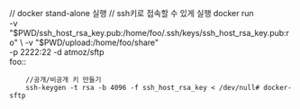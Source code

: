 
// docker stand-alone 실행
// ssh키로 접속할 수 있게 실행
docker run \
    -v "$PWD/ssh_host_rsa_key.pub:/home/foo/.ssh/keys/ssh_host_rsa_key.pub:ro" \
        -v "$PWD/upload:/home/foo/share" \
	    -p 2222:22 -d atmoz/sftp \
	        foo::
		
		//공개/비공개 키 만들기
		ssh-keygen -t rsa -b 4096 -f ssh_host_rsa_key < /dev/null# docker-sftp
